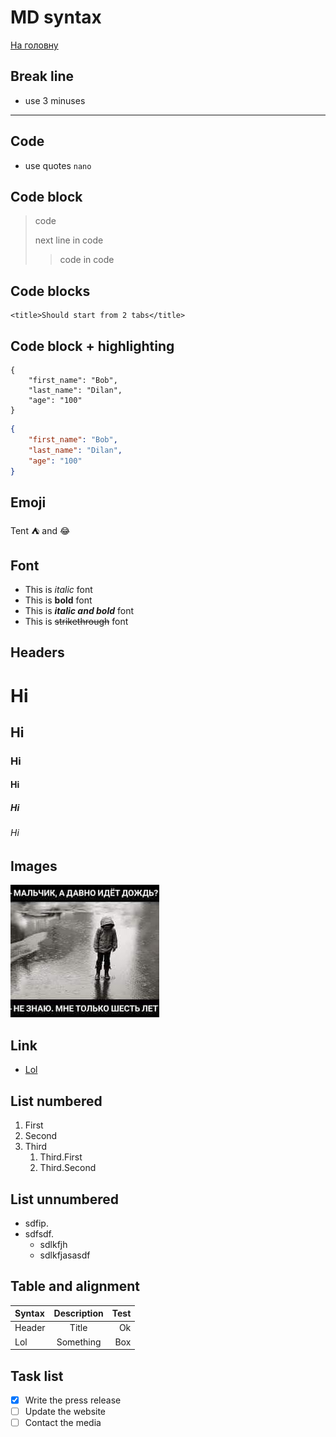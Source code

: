 # MD syntax
[На головну](../README.md)


## Break line
* use 3 minuses
---


## Code
* use quotes `nano`


## Code block
> code
> 
> next line in code
>> code in code


## Code blocks
    <title>Should start from 2 tabs</title>

## Code block + highlighting
```
{
    "first_name": "Bob",
    "last_name": "Dilan",
    "age": "100"
}
```
```json
{
    "first_name": "Bob",
    "last_name": "Dilan",
    "age": "100"
}
```


## Emoji

Tent :tent: and :joy:


## Font
* This is *italic* font
* This is **bold** font 
* This is ***italic and bold*** font
* This is ~~strikethrough~~ font


## Headers
# Hi
## Hi
### Hi
#### Hi
##### Hi
###### Hi


## Images
![title of image](../assets/image001.jpg)


## Link
* [Lol](https://google.com)


## List numbered
1. First
2. Second
3. Third
    1. Third.First
    2. Third.Second


## List unnumbered
- sdfip.
- sdfsdf.
  - sdlkfjh
  - sdlkfjasasdf


## Table and alignment
| Syntax | Description | Test |
|:-------|:-----------:|-----:|
| Header |    Title    |   Ok |
| Lol    |  Something  |  Box |


## Task list
- [x] Write the press release
- [ ] Update the website
- [ ] Contact the media
